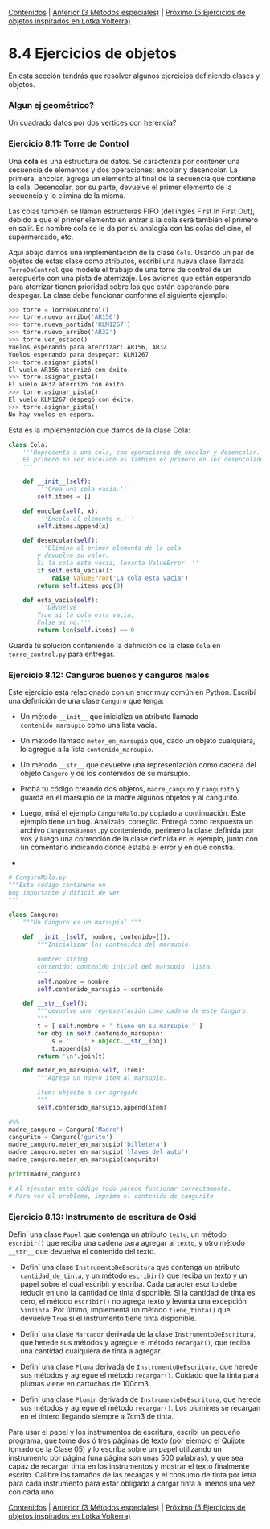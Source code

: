 [Contenidos](../Contenidos.md) \| [Anterior (3 Métodos especiales)](03_Métodos_Especiales.md) \| [Próximo (5 Ejercicios de objetos inspirados en Lotka Volterra)](05_Ejs_OOP_Volterra.md)

# 8.4 Ejercicios de objetos

En esta sección tendrás que resolver algunos ejercicios definiendo clases y objetos.

### Algun ej geométrico?
Un cuadrado datos por dos vertices con herencia?


### Ejercicio 8.11: Torre de Control
Una **cola** es una estructura de datos. Se caracteriza por contener una secuencia de elementos y dos operaciones: encolar y desencolar. La primera, encolar, agrega un elemento al final de la secuencia que contiene la cola. Desencolar, por su parte, devuelve el primer elemento de la secuencia y lo elimina de la misma. 

Las colas también se llaman estructuras FIFO (del inglés First In First Out), debido a que el primer elemento en entrar a la cola será también el primero en salir. Es nombre cola se le da por su analogía con las colas del cine, el supermercado, etc.

Aquí abajo damos una implementación de la clase `Cola`. Usándo un par de objetos de estas clase como atributos, escribí una nueva clase llamada `TorreDeControl` que modele el trabajo de una torre de control de un aeropuerto con una pista de aterrizaje. Los aviones que están esperando para aterrizar tienen prioridad sobre los que están esperando para despegar. La clase debe funcionar conforme al siguiente ejemplo:

```python
>>> torre = TorreDeControl()
>>> torre.nuevo_arribo('AR156')
>>> torre.nueva_partida('KLM1267')
>>> torre.nuevo_arribo('AR32')
>>> torre.ver_estado()
Vuelos esperando para aterrizar: AR156, AR32
Vuelos esperando para despegar: KLM1267
>>> torre.asignar_pista()
El vuelo AR156 aterrizó con éxito.
>>> torre.asignar_pista()
El vuelo AR32 aterrizó con éxito.
>>> torre.asignar_pista()
El vuelo KLM1267 despegó con éxito.
>>> torre.asignar_pista()
No hay vuelos en espera.
```

Esta es la implementación que damos de la clase Cola:
```python
class Cola:
    '''Representa a una cola, con operaciones de encolar y desencolar.
    El primero en ser encolado es tambien el primero en ser desencolado.
    '''

    def __init__(self):
        '''Crea una cola vacia.'''
        self.items = []

    def encolar(self, x):
        '''Encola el elemento x.'''
        self.items.append(x)

    def desencolar(self):
        '''Elimina el primer elemento de la cola 
        y devuelve su valor. 
        Si la cola esta vacia, levanta ValueError.'''
        if self.esta_vacia():
            raise ValueError('La cola esta vacia')
        return self.items.pop(0)

    def esta_vacia(self):
        '''Devuelve 
        True si la cola esta vacia, 
        False si no.'''
        return len(self.items) == 0
```

Guardá tu solución conteniendo la definición de la clase `Cola` en `torre_control.py` para entregar.


### Ejercicio 8.12: Canguros buenos y canguros malos
Este ejercicio está relacionado con un error muy común en Python. Escribí una definición de una clase `Canguro` que tenga:

*  Un método `__init__` que inicializa un atributo llamado `contenido_marsupio` como una lista vacía.
* Un método llamado `meter_en_marsupio` que, dado un objeto cualquiera, lo agregue a la lista `contenido_marsupio`.
* Un método `__str__` que devuelve una representación como cadena del objeto `Canguro` y de los contenidos de su marsupio.

* Probá tu código creando dos objetos, `madre_canguro` y `cangurito` y guardá en el marsupio de la madre algunos objetos y al cangurito. 
* Luego, mirá el ejemplo `CanguroMalo.py` copiado a continuación. Este ejemplo tiene un bug. Analizalo, corregilo. Entregá como respuesta un archivo `CangurosBuenos.py` conteniendo, perimero la clase definida por vos y luego una corrección de la clase definida en el ejemplo, junto con un comentario indicando dónde estaba el error y en qué constía.
* 
```python
# CanguroMalo.py
"""Este código continene un 
bug importante y dificil de ver
"""

class Canguro:
    """Un Canguro es un marsupial."""
    
    def __init__(self, nombre, contenido=[]):
        """Inicializar los contenidos del marsupio.

        nombre: string
        contenido: contenido inicial del marsupio, lista.
        """
        self.nombre = nombre
        self.contenido_marsupio = contenido

    def __str__(self):
        """devuelve una representación como cadena de este Canguro.
        """
        t = [ self.nombre + ' tiene en su marsupio:' ]
        for obj in self.contenido_marsupio:
            s = '    ' + object.__str__(obj)
            t.append(s)
        return '\n'.join(t)

    def meter_en_marsupio(self, item):
        """Agrega un nuevo item al marsupio.

        item: objecto a ser agregado
        """
        self.contenido_marsupio.append(item)

#%%
madre_canguro = Canguro('Madre')
cangurito = Canguro('gurito')
madre_canguro.meter_en_marsupio('billetera')
madre_canguro.meter_en_marsupio('llaves del auto')
madre_canguro.meter_en_marsupio(cangurito)

print(madre_canguro)

# Al ejecutar este código todo parece funcionar correctamente.
# Para ver el problema, imprima el contenido de cangurito
```

### Ejercicio 8.13: Instrumento de escritura de Oski
Definí una clase `Papel` que contenga un atributo `texto`, un método
`escribir()` que reciba una cadena para agregar al `texto`, y otro método
`__str__` que devuelva el contenido del texto.

* Definí una clase `InstrumentoDeEscritura` que contenga un atributo `cantidad_de_tinta`, y un método `escribir()` que reciba un texto y un papel sobre el cual escribir y escriba. Cada caracter escrito debe reducir en uno la cantidad de tinta disponible. Si la cantidad de tinta es cero, el método `escribir()` no agrega texto y levanta una excepción `SinTinta`. Por último, implementá un método  `tiene_tinta()` que devuelve `True` si el instrumento  tiene tinta disponible.

* Definí una clase `Marcador` derivada de la clase `InstrumentoDeEscritura`, que herede sus métodos y agregue el método `recargar()`, que reciba una cantidad cualquiera de tinta a agregar.

* Definí una clase `Pluma` derivada de `InstrumentoDeEscritura`, que herede sus métodos y agregue el método `recargar()`. Cuidado que la tinta para plumas viene en cartuchos de 100cm3.

* Definí una clase `Plumin` derivada de `InstrumentoDeEscritura`, que herede sus métodos y agregue el método `recargar()`. Los plumines se recargan en el tintero llegando siempre a 7cm3 de tinta.

Para usar el papel y los instrumentos de escritura, escribí un pequeño programa, que tome dos ó tres páginas de texto (por ejemplo el Quijote tomado de la Clase 05) y lo escriba sobre un papel utilizando un instrumento por página (una página son unas 500 palabras), y que sea capaz de recargar tinta en los instrumentos y mostrar el texto finalmente escrito. Calibre los tamaños de las recargas y el consumo de tinta por letra para cada instrumento para estar obligado a cargar tinta al menos una vez con cada uno.


[Contenidos](../Contenidos.md) \| [Anterior (3 Métodos especiales)](03_Métodos_Especiales.md) \| [Próximo (5 Ejercicios de objetos inspirados en Lotka Volterra)](05_Ejs_OOP_Volterra.md)

